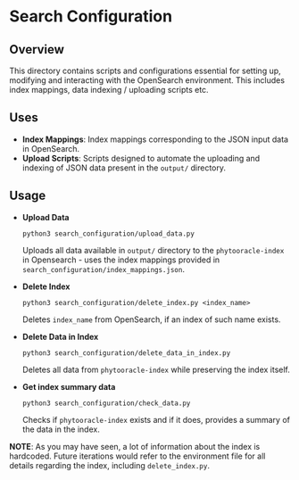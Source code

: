 # Search Configuration

## Overview

This directory contains scripts and configurations essential for setting up, modifying and interacting with the OpenSearch environment. This includes index mappings, data indexing / uploading scripts etc.

## Uses

- **Index Mappings**: Index mappings corresponding to the JSON input data in OpenSearch.
- **Upload Scripts**: Scripts designed to automate the uploading and indexing of JSON data present in the `output/` directory.

## Usage

- **Upload Data**
    
    ```
    python3 search_configuration/upload_data.py
    ```

    Uploads all data available in `output/` directory to the `phytooracle-index` in Opensearch - uses the index mappings provided in `search_configuration/index_mappings.json`.

- **Delete Index**

    ```
    python3 search_configuration/delete_index.py <index_name>
    ```

    Deletes `index_name` from OpenSearch, if an index of such name exists.

- **Delete Data in Index**
    ```
    python3 search_configuration/delete_data_in_index.py
    ```

    Deletes all data from `phytooracle-index` while preserving the index itself.

- **Get index summary data**
    
    ```
    python3 search_configuration/check_data.py
    ```

    Checks if `phytooracle-index` exists and if it does, provides a summary of the data in the index.

**NOTE**: As you may have seen, a lot of information about the index is hardcoded. Future iterations would refer to the environment file for all details regarding the index, including `delete_index.py`.